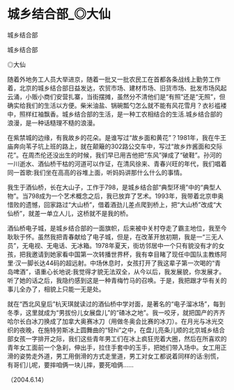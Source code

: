 # 城乡结合部_◎大仙

城乡结合部

城乡结合部

◎大仙

随着外地务工人员大举进京，随着一批又一批农民工在首都各条战线上勤劳工作着，北京的城乡结合部日益发达，农贸市场、建材市场、旧货市场、批发市场风起云涌，小贩小商们安营扎寨，当街摆摊，虽然分不清他们是“有照”还是“无照”，但确实给我们的生活以方便。柴米油盐、锅碗瓢勺怎么就不能有风花雪月？衣衫褴褛中，照样红袖飘香。城乡结合部的生活，是一种工农相结合的生活.城乡结合部的浪漫，是一种话糙理不糙的浪漫。

在紫禁城的边缘，有我故乡的花朵。是谁写过“故乡面和黄花”？1981年，我在牛王庙奔向苇子坑上班的路上，就在颠簸的302路公交车中，写过“故乡炸酱面和交际花”。在周杰伦还没出生的时候，我们早已用吉他把“东风”弹成了“破鞋”。孙河的一川逝水、酒仙桥干枯的河道可以作证，在清风徐来、青春兴旺的年代，我们唱着同一首歌:我们坐在高高的谷堆上面，听妈妈讲那什么什么的事情。

我生于酒仙桥，长在大山子，工作于798，是城乡结合部“典型环境”中的“典型人物”。当798成为一个艺术概念之后，我已放弃了艺术。1993年，我带着北京申奥惜败的遗憾，回家路过“大山桥”，借着酒劲儿差点爬到桥上，把“大山桥”改成“大仙桥”，就差一单立人儿，这桥就不是我的桥。

酒仙桥电子城，是城乡结合部的一面旗帜，后来被中关村夺走了霸主地位，我至今耿耿于怀。虽然我把青春献给了电子城，但是，在改革开放初期，我是一“三无人员”，无电视、无电话、无冰箱。1978年夏天，街坊邻居中一个只有貌没有才的女孩，把我邀请到她家看中国第一次转播世界杯，我有幸目睹了现任中国队主教练阿里·汉一脚长达44码的超远射。中场休息时，女孩打开了我这辈子第一次喝的“青岛啤酒”，语重心长地说:我觉得才貌无法双全，从今以后，我发展貌，你发展才。听了她的话之后，我隐约感到这是一种青梅竹马的召唤。于是，我把跟才华有关的事儿全办了，相貌上只能一无是处。

就在“西北风皇后”杭天琪就读过的酒仙桥中学对面，是著名的“电子溜冰场”，每到冬季，这里就成为“男拔份儿女展盘儿”的“碴冰之地”。我一咬牙，就把国产的齐齐哈尔长白冰刀换成了加拿大奥赛冰刀（用做冬奥会比赛的冰刀）。在月光与冰光交织的夜晚，在施特劳斯冰上圆舞曲的“轻hi”之中，在盘儿亮条儿顺的北京城乡结合部女孩一字排开之际，我们这些青年男工们在冰上疯狂兜着大圈，然后在所喜欢的青年女工面前一个急刹，伸出手，拉住手套中的玉手，把她们带入场中。女工用正滑的姿势走外道，男工用倒滑的方式走里道，男工对女工都说着同样的话:别慌，有哥们儿呢，要摔咱俩一块儿摔，要死咱俩……

（2004.6.14）